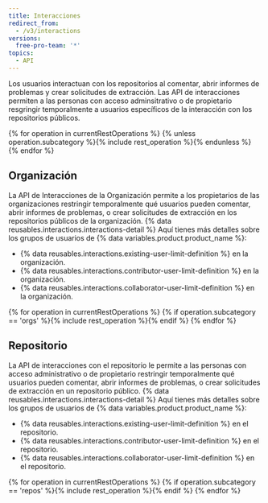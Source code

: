 ```yaml
---
title: Interacciones
redirect_from:
  - /v3/interactions
versions:
  free-pro-team: '*'
topics:
  - API
---
```


Los usuarios interactuan con los repositorios al comentar, abrir informes de problemas y crear solicitudes de extracción. Las API de interacciones permiten a las personas con acceso adminsitrativo o de propietario resgringir temporalmente a usuarios específicos de la interacción con los repositorios públicos.

{% for operation in currentRestOperations %}
  {% unless operation.subcategory %}{% include rest_operation %}{% endunless %}
{% endfor %}

## Organización

La API de Interacciones de la Organización permite a los propietarios de las organizaciones restringir temporalmente qué usuarios pueden comentar, abrir informes de problemas, o crear solicitudes de extracción en los repositorios públicos de la organización. {% data reusables.interactions.interactions-detail %} Aquí tienes más detalles sobre los grupos de usuarios de {% data variables.product.product_name %}:

* {% data reusables.interactions.existing-user-limit-definition %} en la organización.
* {% data reusables.interactions.contributor-user-limit-definition %} en la organización.
* {% data reusables.interactions.collaborator-user-limit-definition %} en la organización.

{% for operation in currentRestOperations %}
  {% if operation.subcategory == 'orgs' %}{% include rest_operation %}{% endif %}
{% endfor %}

## Repositorio

La API de interacciones con el repositorio le permite a las personas con acceso administrativo o de propietario restringir temporalmente qué usuarios pueden comentar, abrir informes de problemas, o crear solicitudes de extracción en un repositorio público. {% data reusables.interactions.interactions-detail %} Aquí tienes más detalles sobre los grupos de usuarios de {% data variables.product.product_name %}:

* {% data reusables.interactions.existing-user-limit-definition %} en el repositorio.
* {% data reusables.interactions.contributor-user-limit-definition %} en el repositorio.
* {% data reusables.interactions.collaborator-user-limit-definition %} en el repositorio.

{% for operation in currentRestOperations %}
  {% if operation.subcategory == 'repos' %}{% include rest_operation %}{% endif %}
{% endfor %}
